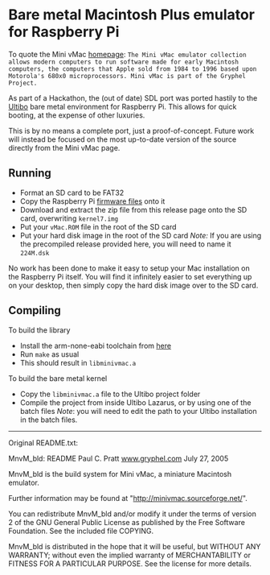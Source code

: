 # Bare metal Macintosh Plus emulator for Raspberry Pi

To quote the Mini vMac [homepage](https://www.gryphel.com/c/minivmac/): `The Mini vMac emulator collection allows modern computers to run software made for early Macintosh computers, the computers that Apple sold from 1984 to 1996 based upon Motorola's 680x0 microprocessors. Mini vMac is part of the Gryphel Project.`

As part of a Hackathon, the (out of date) SDL port was ported hastily to the [Ultibo](https://ultibo.org/) bare metal environment for Raspberry Pi.
This allows for quick booting, at the expense of other luxuries.

This is by no means a complete port, just a proof-of-concept.
Future work will instead be focused on the most up-to-date version of the source directly from the Mini vMac page.

## Running

* Format an SD card to be FAT32
* Copy the Raspberry Pi [firmware files](https://github.com/raspberrypi/firmware/tree/master/boot) onto it
* Download and extract the zip file from this release page onto the SD card, overwriting `kernel7.img`
* Put your `vMac.ROM` file in the root of the SD card
* Put your hard disk image in the root of the SD card
  *Note:* If you are using the precompiled release provided here, you will need to name it `224M.dsk`

No work has been done to make it easy to setup your Mac installation on the Raspberry Pi itself.
You will find it infinitely easier to set everything up on your desktop, then simply copy the hard disk image over to the SD card.

## Compiling

To build the library
* Install the arm-none-eabi toolchain from [here](https://developer.arm.com/open-source/gnu-toolchain/gnu-rm/downloads)
* Run `make` as usual
* This should result in `libminivmac.a`

To build the bare metal kernel
* Copy the `libminivmac.a` file to the Ultibo project folder
* Compile the project from inside Ultibo Lazarus, or by using one of the batch files
*Note*: you will need to edit the path to your Ultibo installation in the batch files.

---
Original README.txt:

MnvM_bld: README
Paul C. Pratt
www.gryphel.com
July 27, 2005


MnvM_bld is the build system for Mini vMac,
a miniature Macintosh emulator.

Further information may be found at
"http://minivmac.sourceforge.net/".


You can redistribute MnvM_bld and/or modify it under the terms
of version 2 of the GNU General Public License as published by
the Free Software Foundation.  See the included file COPYING.

MnvM_bld is distributed in the hope that it will be useful,
but WITHOUT ANY WARRANTY; without even the implied warranty of
MERCHANTABILITY or FITNESS FOR A PARTICULAR PURPOSE.  See the
license for more details.

